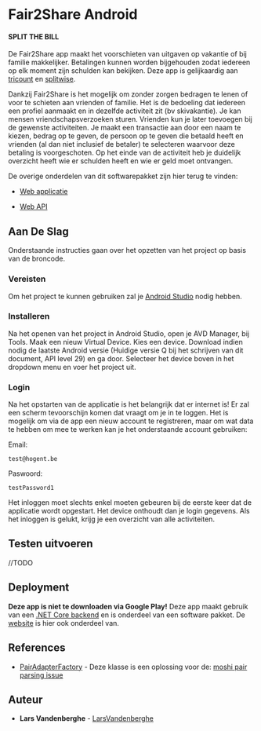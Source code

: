 # Fair2Share Android

#### SPLIT THE BILL

De Fair2Share app maakt het voorschieten van uitgaven op vakantie of bij familie makkelijker. Betalingen kunnen worden bijgehouden zodat iedereen op elk moment zijn schulden kan bekijken. Deze app is gelijkaardig aan [tricount](https://www.tricount.com/) en [splitwise](https://www.splitwise.com/).

Dankzij Fair2Share is het mogelijk om zonder zorgen bedragen te lenen of voor te schieten aan vrienden of familie. Het is de bedoeling dat iedereen een profiel aanmaakt en in dezelfde activiteit zit (bv skivakantie). Je kan mensen vriendschapsverzoeken sturen. Vrienden kun je later toevoegen bij de gewenste activiteiten. Je maakt een transactie aan door een naam te kiezen, bedrag op te geven, de persoon op te geven die betaald heeft en vrienden (al dan niet inclusief de betaler) te selecteren waarvoor deze betaling is voorgeschoten. Op het einde van de activiteit heb je duidelijk overzicht heeft wie er schulden heeft en wie er geld moet ontvangen.

De overige onderdelen van dit softwarepakket zijn hier terug te vinden:
* [Web applicatie](https://github.com/LarsVandenberghe/Fair2Share-Frontend)

* [Web API](https://github.com/LarsVandenberghe/Fair2Share-Backend)




## Aan De Slag

Onderstaande instructies gaan over het opzetten van het project op basis van de broncode.

### Vereisten

Om het project te kunnen gebruiken zal je <a href="https://developer.android.com/studio">Android Studio</a> nodig hebben.

### Installeren

Na het openen van het project in Android Studio, open je AVD Manager, bij Tools. Maak een nieuw Virtual Device. Kies een device. Download indien nodig de laatste Android versie (Huidige versie Q bij het schrijven van dit document, API level 29) en ga door. Selecteer het device boven in het dropdown menu en voer het project uit. 

### Login

Na het opstarten van de applicatie is het belangrijk dat er internet is! Er zal een scherm tevoorschijn komen dat vraagt om je in te loggen. Het is mogelijk om via de app een nieuw account te registreren, maar om wat data te hebben om mee te werken kan je het onderstaande account gebruiken:

Email:

```
test@hogent.be
```

Paswoord:

```
testPassword1
```

Het inloggen moet slechts enkel moeten gebeuren bij de eerste keer dat de applicatie wordt opgestart. Het device onthoudt dan je login gegevens. Als het inloggen is gelukt, krijg je een overzicht van alle activiteiten. 



## Testen uitvoeren

//TODO



## Deployment

**Deze app is niet te downloaden via Google Play!** Deze app maakt gebruik van een <a href="http://78.20.29.170:5000/swagger/">.NET Core backend</a> en is onderdeel van een software pakket. De <a href="http://78.20.29.170:5000/">website</a> is hier ook onderdeel van.



## References

* [PairAdapterFactory](https://github.com/loewenfels/dep-graph-releaser/blob/66c822830aa38ac6b4a2278dfe0020d551782bf0/dep-graph-releaser-serialization/src/main/kotlin/ch/loewenfels/depgraph/serialization/PairAdapterFactory.kt) - Deze klasse is een oplossing voor de: [moshi pair parsing issue](https://github.com/square/moshi/issues/508)




## Auteur
* **Lars Vandenberghe** - [LarsVandenberghe](https://github.com/LarsVandenberghe)
